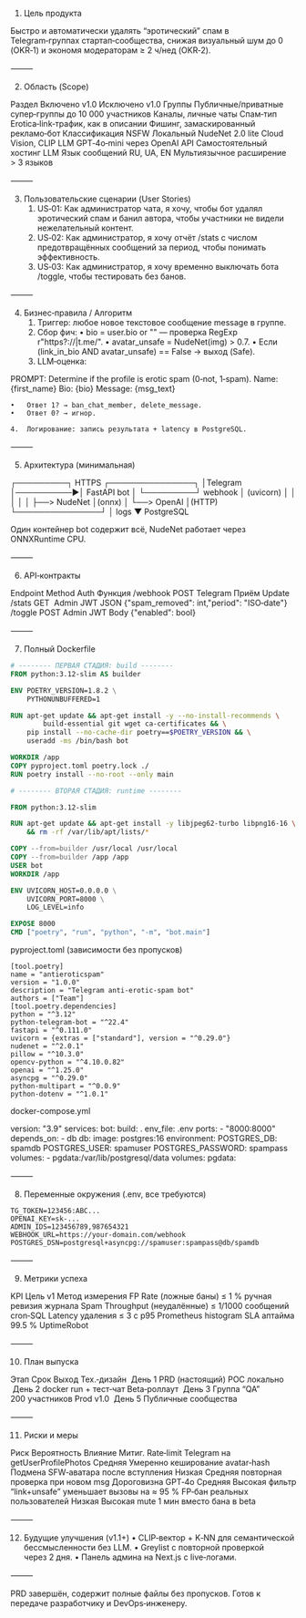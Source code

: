 1. Цель продукта

Быстро и автоматически удалять “эротический” спам в Telegram‑группах стартап‑сообщества, снижая визуальный шум до 0 (OKR‑1) и экономя модераторам ≥ 2 ч/нед (OKR‑2).

⸻

2. Область (Scope)

Раздел	Включено v1.0	Исключено v1.0
Группы	Публичные/приватные супер‑группы до 10 000 участников	Каналы, личные чаты
Спам‑тип	Erotica‑link‑трафик, как в описании	Фишинг, замаскированный рекламо‑бот
Классификация NSFW	Локальный NudeNet 2.0 lite	Cloud Vision, CLIP
LLM	GPT‑4o‑mini через OpenAI API	Самостоятельный хостинг LLM
Язык сообщений	RU, UA, EN	Мультиязычное расширение > 3 языков



⸻

3. Пользовательские сценарии (User Stories)
	1.	US‑01: Как администратор чата, я хочу, чтобы бот удалял эротический спам и банил автора, чтобы участники не видели нежелательный контент.
	2.	US‑02: Как администратор, я хочу отчёт /stats с числом предотвращённых сообщений за период, чтобы понимать эффективность.
	3.	US‑03: Как администратор, я хочу временно выключать бота /toggle, чтобы тестировать без банов.

⸻

4. Бизнес‑правила / Алгоритм
	1.	Триггер: любое новое текстовое сообщение message в группе.
	2.	Сбор фич:
	•	bio = user.bio or "" — проверка RegExp r"https?://|t\.me/".
	•	avatar_unsafe = NudeNet(img) > 0.7.
	•	Если (link_in_bio AND avatar_unsafe) == False → выход (Safe).
	3.	LLM‑оценка:

PROMPT:
Determine if the profile is erotic spam (0‑not, 1‑spam).
Name: {first_name}
Bio: {bio}
Message: {msg_text}

	•	Ответ 1? → ban_chat_member, delete_message.
	•	Ответ 0? → игнор.

	4.	Логирование: запись результата + latency в PostgreSQL.

⸻

5. Архитектура (минимальная)

┌─────────┐   HTTPS   ┌───────────────┐
│Telegram │──────────▶│ FastAPI bot   │
└─────────┘  webhook  │  (uvicorn)    │
                     │  │            │
                     │  ├──> NudeNet │(onnx)
                     │  └──> OpenAI  │(HTTP)
                     └───────────────┘
                       │  logs
                       ▼
                   PostgreSQL

Один контейнер bot содержит всё, NudeNet работает через ONNXRuntime CPU.

⸻

6. API‑контракты

Endpoint	Method	Auth	Функция
/webhook	POST	Telegram	Приём Update
/stats	GET 	Admin JWT	JSON {"spam_removed": int,"period": "ISO‑date"}
/toggle	POST	Admin JWT	Body {"enabled": bool}



⸻

7. Полный Dockerfile
```dockerfile
# -------- ПЕРВАЯ СТАДИЯ: build --------
FROM python:3.12-slim AS builder

ENV POETRY_VERSION=1.8.2 \
    PYTHONUNBUFFERED=1

RUN apt-get update && apt-get install -y --no-install-recommends \
        build-essential git wget ca-certificates && \
    pip install --no-cache-dir poetry==$POETRY_VERSION && \
    useradd -ms /bin/bash bot

WORKDIR /app
COPY pyproject.toml poetry.lock ./
RUN poetry install --no-root --only main

# -------- ВТОРАЯ СТАДИЯ: runtime --------

FROM python:3.12-slim

RUN apt-get update && apt-get install -y libjpeg62-turbo libpng16-16 \
    && rm -rf /var/lib/apt/lists/*

COPY --from=builder /usr/local /usr/local
COPY --from=builder /app /app
USER bot
WORKDIR /app

ENV UVICORN_HOST=0.0.0.0 \
    UVICORN_PORT=8000 \
    LOG_LEVEL=info

EXPOSE 8000
CMD ["poetry", "run", "python", "-m", "bot.main"]
```

pyproject.toml (зависимости без пропусков)

```
[tool.poetry]
name = "antieroticspam"
version = "1.0.0"
description = "Telegram anti‑erotic‑spam bot"
authors = ["Team"]
[tool.poetry.dependencies]
python = "^3.12"
python-telegram-bot = "^22.4"
fastapi = "^0.111.0"
uvicorn = {extras = ["standard"], version = "^0.29.0"}
nudenet = "^2.0.1"
pillow = "^10.3.0"
opencv-python = "^4.10.0.82"
openai = "^1.25.0"
asyncpg = "^0.29.0"
python-multipart = "^0.0.9"
python-dotenv = "^1.0.1"
```
docker-compose.yml

version: "3.9"
services:
  bot:
    build: .
    env_file: .env
    ports:
      - "8000:8000"
    depends_on:
      - db
  db:
    image: postgres:16
    environment:
      POSTGRES_DB: spamdb
      POSTGRES_USER: spamuser
      POSTGRES_PASSWORD: spampass
    volumes:
      - pgdata:/var/lib/postgresql/data
volumes:
  pgdata:



⸻

8. Переменные окружения (.env, все требуются)
```env
TG_TOKEN=123456:ABC...
OPENAI_KEY=sk-...
ADMIN_IDS=123456789,987654321
WEBHOOK_URL=https://your-domain.com/webhook
POSTGRES_DSN=postgresql+asyncpg://spamuser:spampass@db/spamdb
```


⸻

9. Метрики успеха

KPI	Цель v1	Метод измерения
FP Rate (ложные баны)	≤ 1 %	ручная ревизия журнала
Spam Throughput (неудалённые)	≤ 1/1000 сообщений	cron‑SQL
Latency удаления	≤ 3 с p95	Prometheus histogram
SLA аптайма	99.5 %	UptimeRobot



⸻

10. План выпуска

Этап	Срок	Выход
Тех.‑дизайн	 День 1	PRD (настоящий)
POC локально	 День 2	docker run + тест‑чат
Beta‑роллаут	 День 3	Группа “QA” 200 участников
Prod v1.0	 День 5	Публичные сообщества



⸻

11. Риски и меры

Риск	Вероятность	Влияние	Митиг.
Rate‑limit Telegram на getUserProfilePhotos	Средняя	Умеренно	кеширование avatar‑hash
Подмена SFW‑аватара после вступления	Низкая	Средняя	повторная проверка при новом msg
Дороговизна GPT‑4o	Средняя	Высокая	фильтр “link+unsafe” уменьшает вызовы на ≈ 95 %
FP‑бан реальных пользователей	Низкая	Высокая	mute 1 мин вместо бана в beta



⸻

12. Будущие улучшения (v1.1+)
	•	CLIP‑вектор + K‑NN для семантической бессмысленности без LLM.
	•	Greylist с повторной проверкой через 2 дня.
	•	Панель админа на Next.js c live‑логами.

⸻

PRD завершён, содержит полные файлы без пропусков. Готов к передаче разработчику и DevOps‑инженеру.